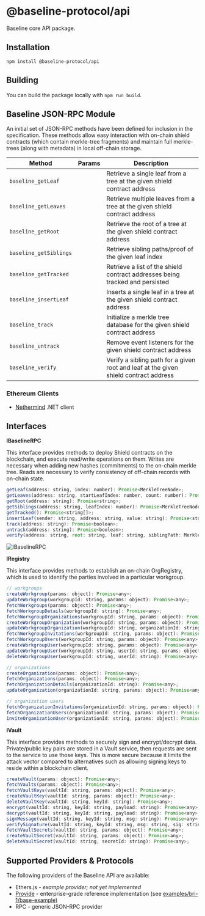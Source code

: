 # @baseline-protocol/api

Baseline core API package.

## Installation

`npm install @baseline-protocol/api`

## Building

You can build the package locally with `npm run build`.

## Baseline JSON-RPC Module

An initial set of JSON-RPC methods have been defined for inclusion in the specification. These methods allow easy interaction with on-chain shield contracts (which contain merkle-tree fragments) and maintain full merkle-trees (along with metadata) in local off-chain storage.

| Method | Params | Description |
| -------- | ----- | ----------- |
| `baseline_getLeaf` | | Retrieve a single leaf from a tree at the given shield contract address |
| `baseline_getLeaves` | | Retrieve multiple leaves from a tree at the given shield contract address |
| `baseline_getRoot` | | Retrieve the root of a tree at the given shield contract address |
| `baseline_getSiblings` | | Retrieve sibling paths/proof of the given leaf index |
| `baseline_getTracked` | | Retrieve a list of the shield contract addresses being tracked and persisted |
| `baseline_insertLeaf` | | Inserts a single leaf in a tree at the given shield contract address |
| `baseline_track` | | Initialize a merkle tree database for the given shield contract address |
| `baseline_untrack` | | Remove event listeners for the given shield contract address |
| `baseline_verify` | | Verify a sibling path for a given root and leaf at the given shield contract address |

### Ethereum Clients

- [Nethermind](https://github.com/NethermindEth/nethermind) .NET client

## Interfaces

__IBaselineRPC__

This interface provides methods to deploy Shield contracts on the blockchain, and execute read/write operations on them. Writes are necessary when adding new hashes (commitments) to the on-chain merkle tree. Reads are necessary to verify consistency of off-chain records with on-chain state.

```javascript
getLeaf(address: string, index: number): Promise<MerkleTreeNode>;
getLeaves(address: string, startLeafIndex: number, count: number): Promise<MerkleTreeNode[]>;
getRoot(address: string): Promise<string>;
getSiblings(address: string, leafIndex: number): Promise<MerkleTreeNode[]>;
getTracked(): Promise<string[]>;
insertLeaf(sender: string, address: string, value: string): Promise<string>;
track(address: string): Promise<boolean>;
untrack(address: string): Promise<boolean>;
verify(address: string, root: string, leaf: string, siblingPath: MerkleTreeNode[]): Promise<boolean>;
```

![IBaselineRPC](https://user-images.githubusercontent.com/35908605/93899621-7d0bc600-fcc2-11ea-9dae-46497acf204a.png)

__IRegistry__

This interface provides methods to establish an on-chain OrgRegistry, which is used to identify the parties involved in a particular workgroup.

```javascript
// workgroups
createWorkgroup(params: object): Promise<any>;
updateWorkgroup(workgroupId: string, params: object): Promise<any>;
fetchWorkgroups(params: object): Promise<any>;
fetchWorkgroupDetails(workgroupId: string): Promise<any>;
fetchWorkgroupOrganizations(workgroupId: string, params: object): Promise<any>;
createWorkgroupOrganization(workgroupId: string, params: object): Promise<any>;
updateWorkgroupOrganization(workgroupId: string, organizationId: string, params: object): Promise<any>;
fetchWorkgroupInvitations(workgroupId: string, params: object): Promise<any>;
fetchWorkgroupUsers(workgroupId: string, params: object): Promise<any>;
createWorkgroupUser(workgroupId: string, params: object): Promise<any>;
updateWorkgroupUser(workgroupId: string, userId: string, params: object): Promise<any>;
deleteWorkgroupUser(workgroupId: string, userId: string): Promise<any>;

// organizations
createOrganization(params: object): Promise<any>;
fetchOrganizations(params: object): Promise<any>;
fetchOrganizationDetails(organizationId: string): Promise<any>;
updateOrganization(organizationId: string, params: object): Promise<any>;

// organization users
fetchOrganizationInvitations(organizationId: string, params: object): Promise<any>;
fetchOrganizationUsers(organizationId: string, params: object): Promise<any>;
inviteOrganizationUser(organizationId: string, params: object): Promise<any>;
```

__IVault__

This interface provides methods to securely sign and encrypt/decrypt data. Private/public key pairs are stored in a Vault service, then requests are sent to the service to use those keys. This is more secure because it limits the attack vector compared to alternatives such as allowing signing keys to reside within a blockchain client.

```javascript
createVault(params: object): Promise<any>;
fetchVaults(params: object): Promise<any>;
fetchVaultKeys(vaultId: string, params: object): Promise<any>;
createVaultKey(vaultId: string, params: object): Promise<any>;
deleteVaultKey(vaultId: string, keyId: string): Promise<any>;
encrypt(vaultId: string, keyId: string, payload: string): Promise<any>;
decrypt(vaultId: string, keyId: string, payload: string): Promise<any>;
signMessage(vaultId: string, keyId: string, msg: string): Promise<any>;
verifySignature(vaultId: string, keyId: string, msg: string, sig: string): Promise<any>;
fetchVaultSecrets(vaultId: string, params: object): Promise<any>;
createVaultSecret(vaultId: string, params: object): Promise<any>;
deleteVaultSecret(vaultId: string, secretId: string): Promise<any>;
```

## Supported Providers & Protocols

The following providers of the Baseline API are available:

- Ethers.js - *example provider; not yet implemented*
- [Provide](https://provide.services) - enterprise-grade reference implementation (see [examples/bri-1/base-example](https://github.com/ethereum-oasis/baseline/tree/master/examples/bri-1/base-example))
- RPC - generic JSON-RPC provider
